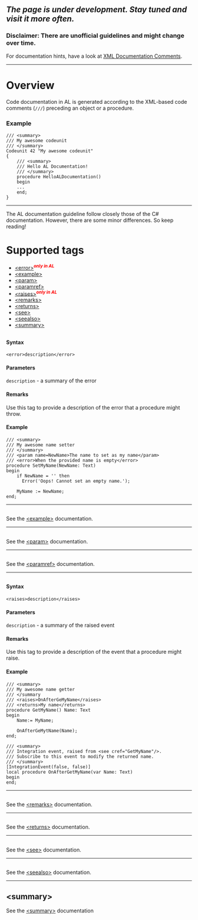 ## _The page is under development. Stay tuned and visit it more often._

### Disclaimer: There are unofficial guidelines and might change over time.

For documentation hints, have a look at [XML Documentation Comments](https://docs.microsoft.com/en-us/dotnet/csharp/programming-guide/xmldoc/recommended-tags-for-documentation-comments).

---

# Overview

Code documentation in AL is generated according to the XML-based code comments (`///`) preceding an object or a procedure.

### Example
```
/// <summary>
/// My awesome codeunit
/// </summary>
Codeunit 42 "My awesome codeunit"
{
    /// <summary>
    /// Hello AL Documentation!
    /// </summary>
    procedure HelloALDocumentation()
    begin
    ...    
    end;
}
```
----
The AL documentation guideline follow closely those of the C# documentation. However, there are some minor differences. So keep reading!


# Supported tags

- [\<error>](#error_tag)<sup><span style="color:red">**_only in AL_**</span></sup>
- [\<example>](#example_tag)
- [\<param>](#param_tag)
- [\<paramref>](#paramref_tag)
- [\<raises>](#raises_tag)<sup><span style="color:red">**_only in AL_**</span></sup>
- [\<remarks>](#remarks_tag)
- [\<returns>](#returns_tag)
- [\<see>](#see_tag)
- [\<seealso>](#seealso_tag)
- [\<summary>](#summary_tag)

## <a id="error_tag"></a><error>
#### Syntax
```AL
<error>description</error>
```

#### Parameters
`description` - a summary of the error

#### Remarks
Use this tag to provide a description of the error that a procedure might throw.

#### Example
```AL
/// <summary>
/// My awesome name setter
/// </summary>
/// <param name=NewName>The name to set as my name</param>
/// <error>When the provided name is empty</error>
procedure SetMyName(NewName: Text)
begin
    if NewName = '' then
      Error('Oops! Cannot set an empty name.');
    
    MyName := NewName;
end;
```

---

## <a id="example_tag"></a><example>
See the [\<example>](https://docs.microsoft.com/en-us/dotnet/csharp/programming-guide/xmldoc/example) documentation.

---

## <a id="param_tag"></a><param>
See the [\<param>](https://docs.microsoft.com/en-us/dotnet/csharp/programming-guide/xmldoc/param) documentation.

---

## <a id="paramref_tag"></a><paramref>
See the [\<paramref>](https://docs.microsoft.com/en-us/dotnet/csharp/programming-guide/xmldoc/paramref) documentation.

---

## <a id="raises_tag"></a><raises>

#### Syntax
```AL
<raises>description</raises>
```

#### Parameters
`description` - a summary of the raised event

#### Remarks
Use this tag to provide a description of the event that a procedure might raise.

#### Example
```AL
/// <summary>
/// My awesome name getter
/// </summary
/// <raises>OnAfterGeMyName</raises>
/// <returns>My name</returns>
procedure GetMyName() Name: Text
begin
    Name:= MyName;

    OnAfterGeMytName(Name);
end;

/// <summary>
/// Integration event, raised from <see cref="GetMyName"/>.
/// Subscribe to this event to modify the returned name.
/// </summary>
[IntegrationEvent(false, false)]
local procedure OnAfterGetMyName(var Name: Text)
begin
end;
```

---

## <a id="remarks_tag"></a><remarks>
See the [\<remarks>](https://docs.microsoft.com/en-us/dotnet/csharp/programming-guide/xmldoc/remarks) documentation.

---

## <a id="returns_tag"></a><returns>
See the [\<returns>](https://docs.microsoft.com/en-us/dotnet/csharp/programming-guide/xmldoc/returns) documentation.

---

## <a id="see_tag"></a><see>
See the [\<see>](https://docs.microsoft.com/en-us/dotnet/csharp/programming-guide/xmldoc/see) documentation.

---

## <a id="seealso_tag"></a><seealso>
See the [\<seealso>](https://docs.microsoft.com/en-us/dotnet/csharp/programming-guide/xmldoc/seealso) documentation.

---

## <a id="summary_tag"></a>\<summary>
See the [\<summary>](https://docs.microsoft.com/en-us/dotnet/csharp/programming-guide/xmldoc/summary) documentation


